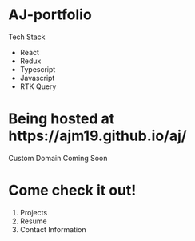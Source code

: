 # AJ-portfolio

<p>Tech Stack</p>

<ul>
  <li>React</li>
      <li>Redux</li>
    <li>Typescript</li>
    <li>Javascript</li>
    <li>RTK Query</li>

</ul>

<h1>Being hosted at https://ajm19.github.io/aj/ </h1>
<p>Custom Domain Coming Soon</p>

<h1>Come check it out!</h1>

<ol>
  <li>Projects</li>
  <li>Resume</li>
  <li>Contact Information</li>
</ol>
